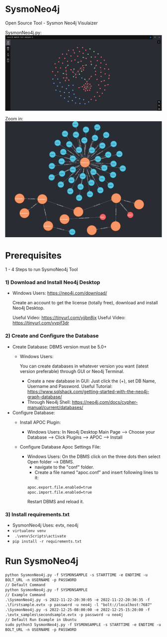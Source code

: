 # SysmoNeo4j
Open Source Tool - Sysmon Neo4j Visulaizer

SysmonNeo4j.py:
![art](./images/SysmonNeo4j.png)

Zoom in:
![art](./images/zoomin.jpeg)

# **Prerequisites**

1 - 4 Steps to run SysmoNeo4j Tool

### **1) Download and Install Neo4j Desktop**
   - Windows Users: https://neo4j.com/download/
     
     Create an account to get the license (totally free), download and install Neo4j Desktop.
     
     Useful Video: https://tinyurl.com/yjjbn8jx
     Useful Video: https://tinyurl.com/vvpjf3dr
     
### **2) Create and Configure the Database**
   - Create Database: DBMS version must be 5.0+
     - Windows Users:
       
       You can create databases in whatever version you want (latest version preferable) through GUI or Neo4j Terminal.
       - Create a new database in GUI: Just click the (+), set DB Name, Username and Password. Useful Tutorial: https://www.sqlshack.com/getting-started-with-the-neo4j-graph-database/
       - Through Neo4j Shell: https://neo4j.com/docs/cypher-manual/current/databases/
   - Configure Database:
     - Install APOC Plugin:
       - Windows Users: In Neo4j Desktop Main Page --> Choose your Database --> Click Plugins --> APOC --> Install
     
     - Configure Database Apoc Settings File:
       - Windows Users: On the DBMS click on the three dots then select Open folder --> DBMS.
          - navigate to the "conf" folder.
          - Create a file named "apoc.conf" and insert following lines to it:
         ```
         apoc.export.file.enabled=true
         apoc.import.file.enabled=true
         ```
         Restart DBMS and reload it.
       
### **3) Install requirements.txt**
   - SysmonNeo4j Uses: evtx, neo4j
   - ``` virtualenv venv ```
   - ``` .\venv\Scripts\activate```
   - ``` pip install -r requirements.txt ```    

# **Run SysmoNeo4j**
```
python SysmonNeo4j.py -f SYSMONSAMPLE -s STARTTIME -e ENDTIME -u BOLT_URL -n USERNAME -p PASSWORD
// Default Command
python SysmonNeo4j.py -f SYSMONSAMPLE
// Example Command
.\SysmonNeo4j.py -s 2022-11-22-20:30:05 -e 2022-11-22-20:30:35 -f .\firstsample.evtx -p password -u neo4j -l "bolt://localhost:7687"
.\SysmonNeo4j.py -s 2022-12-25-08:00:00 -e 2022-12-25-15:20:00 -f .\evtx_samples\secondsample.evtx -p password -u neo4j
// Default Run Example in Ubuntu
sudo python3 SysmonNeo4j.py -f SYSMONSAMPLE -s STARTTIME -e ENDTIME -u BOLT_URL -n USERNAME -p PASSWORD 
``` 